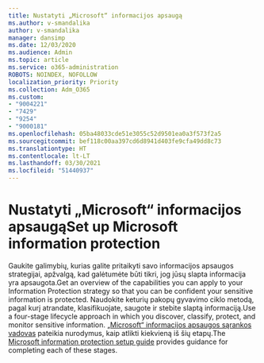 ```yaml
---
title: Nustatyti „Microsoft“ informacijos apsaugą
ms.author: v-smandalika
author: v-smandalika
manager: dansimp
ms.date: 12/03/2020
ms.audience: Admin
ms.topic: article
ms.service: o365-administration
ROBOTS: NOINDEX, NOFOLLOW
localization_priority: Priority
ms.collection: Adm_O365
ms.custom:
- "9004221"
- "7429"
- "9254"
- "9000181"
ms.openlocfilehash: 05ba48033cde51e3055c52d9501ea0a3f573f2a5
ms.sourcegitcommit: bef118c00aa397cd6d8941d403fe9cfa49dd8c73
ms.translationtype: HT
ms.contentlocale: lt-LT
ms.lasthandoff: 03/30/2021
ms.locfileid: "51440937"
---
```

# <a name="set-up-microsoft-information-protection"></a><span data-ttu-id="d6be0-102">Nustatyti „Microsoft“ informacijos apsaugą</span><span class="sxs-lookup"><span data-stu-id="d6be0-102">Set up Microsoft information protection</span></span>

<span data-ttu-id="d6be0-103">Gaukite galimybių, kurias galite pritaikyti savo informacijos apsaugos strategijai, apžvalgą, kad galėtumėte būti tikri, jog jūsų slapta informacija yra apsaugota.</span><span class="sxs-lookup"><span data-stu-id="d6be0-103">Get an overview of the capabilities you can apply to your Information Protection strategy so that you can be confident your sensitive information is protected.</span></span> <span data-ttu-id="d6be0-104">Naudokite keturių pakopų gyvavimo ciklo metodą, pagal kurį atrandate, klasifikuojate, saugote ir stebite slaptą informaciją.</span><span class="sxs-lookup"><span data-stu-id="d6be0-104">Use a four-stage lifecycle approach in which you discover, classify, protect, and monitor sensitive information.</span></span> <span data-ttu-id="d6be0-105">[„Microsoft“ informacijos apsaugos sąrankos vadovas](https://go.microsoft.com/fwlink/?linkid=2146619) pateikia nurodymus, kaip atlikti kiekvieną iš šių etapų.</span><span class="sxs-lookup"><span data-stu-id="d6be0-105">The [Microsoft information protection setup guide](https://go.microsoft.com/fwlink/?linkid=2146619) provides guidance for completing each of these stages.</span></span>
